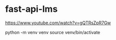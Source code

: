 # fast-api-lms
https://www.youtube.com/watch?v=gQTRsZpR7Gw

python -m venv venv
source venv/bin/activate
